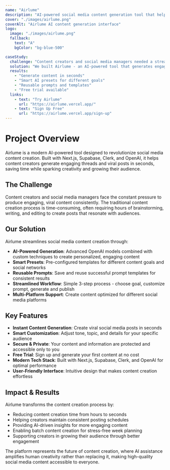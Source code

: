 ```yaml
---
name: "Airlume"
description: "AI-powered social media content generation tool that helps create engaging posts and threads in seconds."
cover: "./images/airlume.png"
coverAlt: "Airlume AI content generation interface"
logo:
  image: "./images/airlume.png"
  fallback:
    text: "A"
    bgColor: "bg-blue-500"

caseStudy:
  challenge: "Content creators and social media managers needed a streamlined way to generate engaging, viral social media posts without spending hours on content creation."
  solution: "We built Airlume - an AI-powered tool that generates engaging social media posts using smart presets, reusable prompts, and a streamlined interface powered by OpenAI."
  results:
    - "Generate content in seconds"
    - "Smart AI presets for different goals"
    - "Reusable prompts and templates"
    - "Free trial available"
  links:
    - text: "Try Airlume"
      url: "https://airlume.vercel.app/"
    - text: "Sign Up Free"
      url: "https://airlume.vercel.app/sign-up"
---
```


# Project Overview

Airlume is a modern AI-powered tool designed to revolutionize social media content creation. Built with Next.js, Supabase, Clerk, and OpenAI, it helps content creators generate engaging threads and viral posts in seconds, saving time while sparking creativity and growing their audience.

## The Challenge

Content creators and social media managers face the constant pressure to produce engaging, viral content consistently. The traditional content creation process is time-consuming, often requiring hours of brainstorming, writing, and editing to create posts that resonate with audiences.

## Our Solution

Airlume streamlines social media content creation through:

- **AI-Powered Generation**: Advanced OpenAI models combined with custom techniques to create personalized, engaging content
- **Smart Presets**: Pre-configured templates for different content goals and social networks
- **Reusable Prompts**: Save and reuse successful prompt templates for consistent results
- **Streamlined Workflow**: Simple 3-step process - choose goal, customize prompt, generate and publish
- **Multi-Platform Support**: Create content optimized for different social media platforms

## Key Features

- **Instant Content Generation**: Create viral social media posts in seconds
- **Smart Customization**: Adjust tone, topic, and details for your specific audience
- **Secure & Private**: Your content and information are protected and accessible only to you
- **Free Trial**: Sign up and generate your first content at no cost
- **Modern Tech Stack**: Built with Next.js, Supabase, Clerk, and OpenAI for optimal performance
- **User-Friendly Interface**: Intuitive design that makes content creation effortless

## Impact & Results

Airlume transforms the content creation process by:

- Reducing content creation time from hours to seconds
- Helping creators maintain consistent posting schedules
- Providing AI-driven insights for more engaging content
- Enabling batch content creation for stress-free week planning
- Supporting creators in growing their audience through better engagement

The platform represents the future of content creation, where AI assistance amplifies human creativity rather than replacing it, making high-quality social media content accessible to everyone.
